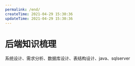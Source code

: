 ```yaml
---
permalink: /end/
createTime: 2021-04-29 15:30:36
updateTime: 2021-04-29 15:30:36
---
```


# 后端知识梳理

系统设计、需求分析、数据库设计、表结构设计、java、sqlserver